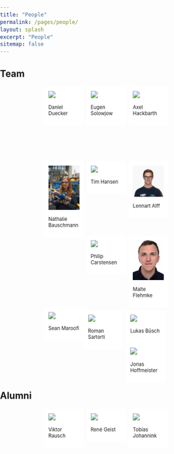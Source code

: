 ```yaml
---
title: "People"
permalink: /pages/people/
layout: splash
excerpt: "People"
sitemap: false
---
```


<style>
body{
  margin: 0;
  padding: 0;
}

 .box1, .box2, .box3 {
     float: left;
     width: 30%;
     margin-right: 2%;
     padding: 10px;
     background: #FFFFFF;
     box-sizing: border-box;
}

.box3 {
     margin-right: 0;
}
</style>

<h2>Team</h2>

<div style="margin-left:20%; margin-right:20%; text-align: justify">
  <div class="box1">
    <img src="https://hippocampusrobotics.github.io/images/placeholder-male.jpg">
    <br>
    <p style="font-size:80%">Daniel Duecker</p>
  </div>
  <div class="box2">
    <img src="https://hippocampusrobotics.github.io/images/placeholder-male.jpg">
    <br>
    <p style="font-size:80%">Eugen Solowjow</p>
  </div>
  <div class="box3">
    <img src="https://hippocampusrobotics.github.io/images/placeholder-male.jpg">
    <br>
    <p style="font-size:80%">Axel Hackbarth</p>
  </div>
</div>
<br>
<br>
<br>
<br>
<br>
<br>
<br>
<br>
<br>
<br>

<div style="margin-left:20%; margin-right:20%; text-align: justify">
  <div class="box1">
    <img src="/images/people/Nathalie.jpg">
    <br>
    <p style="font-size:80%">Nathalie Bauschmann</p>
  </div>
  <div class="box2">
    <img src="https://hippocampusrobotics.github.io/images/placeholder-male.jpg">
    <br>
    <p style="font-size:80%">Tim Hansen</p>
  </div>
  <div class="box3">
    <img src="/images/people/lennart-alff.jpg">
    <br>
    <p style="font-size:80%">Lennart Alff</p>
  </div>
</div>
<br>
<br>
<br>
<br>
<br>
<br>
<br>
<br>
<br>
<br>

<div style="margin-left:20%; margin-right:20%; text-align: justify">
  <div class="box1">
    <img src="https://hippocampusrobotics.github.io/images/placeholder-male.jpg">
    <br>
    <p style="font-size:80%">Philip Carstensen</p>
  </div>
  <div class="box2">
    <img src="/images/people/malte.jpg">
    <br>
    <p style="font-size:80%">Malte Flehmke</p>
  </div>
  <div class="box3">
    <img src="https://hippocampusrobotics.github.io/images/placeholder-male.jpg">
    <br>
    <p style="font-size:80%">Sean Maroofi</p>
  </div>
</div>
<br>
<br>
<br>
<br>
<br>
<br>
<br>
<br>
<br>
<br>

<div style="margin-left:20%; margin-right:20%; text-align: justify">
  <div class="box1">
    <img src="https://hippocampusrobotics.github.io/images/placeholder-male.jpg">
    <br>
    <p style="font-size:80%">Roman Sartorti</p>
  </div>
  <div class="box2">
    <img src="https://hippocampusrobotics.github.io/images/placeholder-male.jpg">
    <br>
    <p style="font-size:80%">Lukas Büsch</p>
  </div>
  <div class="box3">
    <img src="https://hippocampusrobotics.github.io/images/placeholder-male.jpg">
    <br>
    <p style="font-size:80%">Jonas Hoffmeister</p>
  </div>
</div>
<br>
<br>
<br>
<br>
<br>
<br>
<br>
<br>
<br>

<h2>Alumni</h2>
<p>
<div style="margin-left:20%; margin-right:20%; text-align: justify">
  <div class="box1"><img src="https://hippocampusrobotics.github.io/images/placeholder-male.jpg">
  <br>
  <p style="font-size:80%">Viktor Rausch</p></div>
  <div class="box2"><img src="https://hippocampusrobotics.github.io/images/placeholder-male.jpg">
  <br><p style="font-size:80%">René Geist</p></div>
  <div class="box3"><img src="https://hippocampusrobotics.github.io/images/placeholder-male.jpg">
  <br><p style="font-size:80%">Tobias Johannink</p></div>
  <!-- <div class="box3"><img src="https://hippocampusrobotics.github.io/images/placeholder-male.jpg"><br><p style="font-size:80%">Max Mustermann</p></div> -->
</div>
</p>
